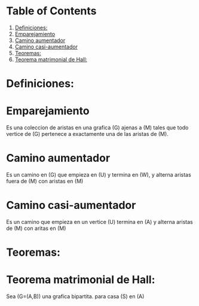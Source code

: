 
# Table of Contents

1.  [Definiciones:](#org5d5c028)
2.  [Emparejamiento](#org14d8dae)
3.  [Camino aumentador](#orga75223f)
4.  [Camino casi-aumentador](#org08373e3)
5.  [Teoremas:](#org1cfca94)
6.  [Teorema matrimonial de Hall:](#org1359063)



<a id="org5d5c028"></a>

# Definiciones:


<a id="org14d8dae"></a>

# Emparejamiento

Es una coleccion de aristas en una grafica \(G\) ajenas a \(M\) tales
que todo vertice de \(G\) pertenece a exactamente una de las aristas
de \(M\).


<a id="orga75223f"></a>

# Camino aumentador

Es un camino en \(G\) que empieza en \(U\) y termina en \(W\), y
alterna aristas fuera de \(M\) con aristas en \(M\)


<a id="org08373e3"></a>

# Camino casi-aumentador

Es un camino que empieza en un vertice \(U\) termina en \(A\) y alterna
aristas de \(M\) con aritas en \(M\)


<a id="org1cfca94"></a>

# Teoremas:


<a id="org1359063"></a>

# Teorema matrimonial de Hall:

Sea \(G=(A,B)\) una grafica bipartita. para casa \(S\) en \(A\)

